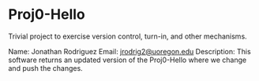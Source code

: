﻿# Proj0-Hello
Trivial project to exercise version control, turn-in, and other
mechanisms.

Name: Jonathan Rodriguez
Email: jrodrig2@uoregon.edu
Description: This software returns an updated version of the Proj0-Hello where we change and push the changes.